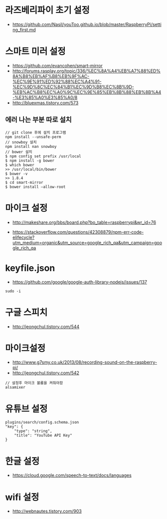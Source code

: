 
# 라즈베리파이 초기 설정 
- https://github.com/Nasil/youToo.github.io/blob/master/RaspberryPi/setting_first.md

# 스마트 미러 설정
- https://github.com/evancohen/smart-mirror
- http://forums.rasplay.org/topic/336/%EC%8A%A4%EB%A7%88%ED%8A%B8%EB%AF%B8%EB%9F%AC-%EC%9E%91%ED%92%88%EC%A4%91-%EC%9D%8C%EC%84%B1%EC%9D%B8%EC%8B%9D-%EB%AC%B8%EC%A0%9C%EC%9E%85%EB%8B%88%EB%8B%A4-%E3%85%A0%E3%85%A0/8
- http://bluexmas.tistory.com/573

## 에러 나는 부분 따로 설치 
``` 
// git clone 후에 설치 프로그램
npm install --unsafe-perm
// snowboy 설치  
npm install nan snowboy
// bower 설치
$ npm config set prefix /usr/local
$ npm install -g bower
$ which bower
>> /usr/local/bin/bower
$ bower -v
>> 1.8.4
$ cd smart-mirror
$ bower install —allow-root
```

# 마이크 설정
- http://makeshare.org/bbs/board.php?bo_table=raspberrypi&wr_id=76


- https://stackoverflow.com/questions/42308879/npm-err-code-elifecycle?utm_medium=organic&utm_source=google_rich_qa&utm_campaign=google_rich_qa

# keyfile.json
- https://github.com/google/google-auth-library-nodejs/issues/137

```
sudo -i
```

# 구글 스피치
- http://jeongchul.tistory.com/544

# 마이크설정
- http://www.g7smy.co.uk/2013/08/recording-sound-on-the-raspberry-pi/
- http://jeongchul.tistory.com/542
```
// 설정후 마이크 볼륨을 켜줘야함
alsamixer 
```

# 유튜브 설정
```
plugins/search/config.schema.json
"key": {
    "type": "string",
    "title": "YouTube API Key"
}
```

# 한글 설정
- https://cloud.google.com/speech-to-text/docs/languages

# wifi 설정
- http://webnautes.tistory.com/903
